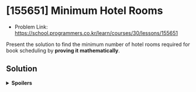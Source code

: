# [155651] Minimum Hotel Rooms
* Problem Link: https://school.programmers.co.kr/learn/courses/30/lessons/155651

Present the solution to find the minimum number of hotel rooms required for book scheduling by **proving it mathematically**.
  
## Solution
<details>
  <summary><b>Spoilers</b></summary>
This kind of problem is called <b>"Interval Partitioning"</b>, and its solution uses <b>Greedy Algorithm</b>.
  
1. Sort all intervals. (bookings)
2. Schedule them.

Answer: The sort algorithm should sort intervals by start time.

### Algorithm
Apply specific sorting algorithm to all intervals, and schedule them.

1. (Sort all intervals with specific algorithm)
2. Read the start time & end time of the first booking.
3. Examine the 1st, 2nd, 3rd, ... N-th room schedule.
  
  a. If a K-th room schedule can accept the booking, put it into the schedule.

  b. If not, examine the (K+1)-th, the next room schedule.

3. The total number of room schedules is the answer.

### Greedy Algorithm
For greedy algorithm, we can think four ways to sort intervals:

1. ★ Earliest start time
2. Earliest finish time
3. Fewest conflicts
4. Shortest interval
   
※ The answer is the first one. I uploaded two figures per greedy algorithm which is not an answer. The upper schedule figure is a counter-example, and the lower one is the right answer sorting by start time.
#### No Sort
##### Counterexample
![image](https://github.com/reruo321/CPP-Self-Study/assets/48712088/cce337f5-3340-4aa1-9419-7d6b6151ecac)

#### 2. Earliest Finish Time
##### Counterexample
![image](https://github.com/reruo321/CPP-Self-Study/assets/48712088/15d9add3-822b-4da1-b297-5322a1386e13)

#### 3. Fewest Conflicts
##### Counterexample
![image](https://github.com/reruo321/CPP-Self-Study/assets/48712088/036b823f-bcdb-49e5-b848-94931c4414fa)

##### Algorithm Explanation
In the context of "fewest conflicts" sorting in interval partitioning, the term "conflict" refers to the overlapping of intervals.
When conflicts exist, the approach would prioritize scheduling intervals first that have fewer conflicts with other intervals.

The algorithm involves precomputing the number of conflicts for each interval and sorting them based on this count. Therefore, we only need to perform this computation once at the beginning before applying the greedy algorithm.

![image](https://github.com/reruo321/CPP-Self-Study/assets/48712088/45f17714-6ad1-45d2-98db-54c26e95812f)

Let's see this figure again. Each interval has start time and end time like this:

* A: [0, 4]
* B: [6, 8]
* C: [4, 10]
* D: [0, 5]

I said "conflict" is the overlap between two intervals. Let's count them!

* A: 1 (Conflict with D)
* B: 1 (Conflict with C)
* C: 2 (Conflict with B, D)
* D: 2 (Conflict with A, C)

Therefore, the order of the intervals will be A-B-C-D, B-A-D-C, or anything else. The order between "A and B", or "C and D" does not matter at all.

**Proof for Order of the Intervals**

#### 4. Shortest Interval
![image](https://github.com/reruo321/CPP-Self-Study/assets/48712088/224e38ae-6bb0-4b89-8c7a-d23e0db3b358)

#### Solution Proof: 1. Earliest Start Time
Sorting all bookings by start time in ascending order is the optimal greedy solution in interval partitioning.
We can prove these two things to prove the optimality of the solution.

1. Greedy algorithm is optimal.
2. Greedy algorithm with sorted intervals by start time is optimal.

##### Theorem 1
Greedy algorithm is optimal.

##### Theorem 2

Greedy algorithm with sorted intervals by start time is optimal.

(We can employ the **"exchange argument" technique**. This technique involves assuming an optimal solution different from the one produced by the greedy algorithm and then demonstrating how it can be transformed into a solution that is at least as good or better using the greedy approach.)

##### Case

##### Conclusion

</details>
